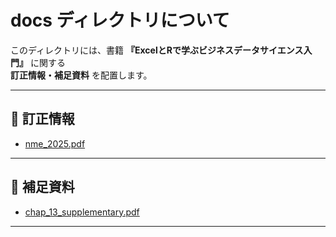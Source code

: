# docs ディレクトリについて

このディレクトリには、書籍 **『ExcelとRで学ぶビジネスデータサイエンス入門』** に関する  
**訂正情報・補足資料** を配置します。  

---

## 📑 訂正情報
- [nme_2025.pdf](./nme_2025.pdf)  
    

---

## 🔎 補足資料
- [chap_13_supplementary.pdf](./chap_13_supplementary.pdf) 

---
